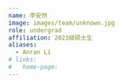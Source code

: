 ```yaml
---
name: 李安然
image: images/team/unknown.jpg
role: undergrad
affiliation: 2023级硕士生
aliases:
  - Anran Li
# links:
#   home-page:
---
```

